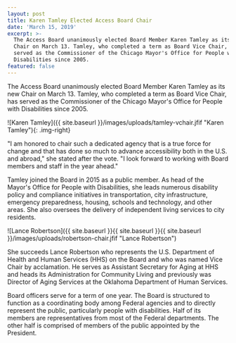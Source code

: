 ```yaml
---
layout: post
title: Karen Tamley Elected Access Board Chair
date: 'March 15, 2019'
excerpt: >-
  The Access Board unanimously elected Board Member Karen Tamley as its new
  Chair on March 13. Tamley, who completed a term as Board Vice Chair, has
  served as the Commissioner of the Chicago Mayor's Office for People with
  Disabilities since 2005.
featured: false
---
```

The Access Board unanimously elected Board Member Karen Tamley as its new Chair on March 13. Tamley, who completed a term as Board Vice Chair, has served as the Commissioner of the Chicago Mayor's Office for People with Disabilities since 2005.

![Karen Tamley]({{ site.baseurl }}/images/uploads/tamley-vchair.jfif "Karen Tamley"){: .img-right}


"I am honored to chair such a dedicated agency that is a true force for change and that has done so much to advance accessibility both in the U.S. and abroad," she stated after the vote. "I look forward to working with Board members and staff in the year ahead."

Tamley joined the Board in 2015 as a public member. As head of the Mayor's Office for People with Disabilities, she leads numerous disability policy and compliance initiatives in transportation, city infrastructure, emergency preparedness, housing, schools and technology, and other areas. She also oversees the delivery of independent living services to city residents.

![Lance Robertson]({{ site.baseurl }}{{ site.baseurl }}{{ site.baseurl }}/images/uploads/robertson-chair.jfif "Lance Robertson")

She succeeds Lance Robertson who represents the U.S. Department of Health and Human Services (HHS) on the Board and who was named Vice Chair by acclamation. He serves as Assistant Secretary for Aging at HHS and heads its Administration for Community Living and previously was Director of Aging Services at the Oklahoma Department of Human Services.

Board officers serve for a term of one year. The Board is structured to function as a coordinating body among Federal agencies and to directly represent the public, particularly people with disabilities. Half of its members are representatives from most of the Federal departments. The other half is comprised of members of the public appointed by the President.
